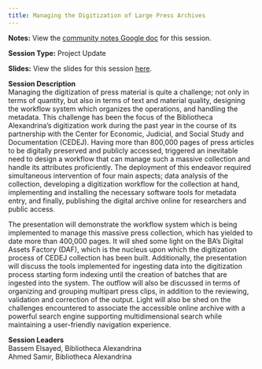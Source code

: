 ```yaml
---
title: Managing the Digitization of Large Press Archives
---
```


**Notes:** View the [community notes Google doc](https://docs.google.com/document/d/1fOSWBzMO5PXQoKisJAEhyDUM8JMkc88SMC5v_zon9sc/ "Managing the Digitization of Large Press Archives - community notes") for this session.

**Session Type:** Project Update

**Slides:** View the slides for this session [here](http://www.slideshare.net/DLFCLIR/managing-the-digitization-of-large-press-archives-small).

**Session Description**  
Managing the digitization of press material is quite a challenge; not only in terms of quantity, but also in terms of text and material quality, designing the workflow system which organizes the operations, and handling the metadata. This challenge has been the focus of the Bibliotheca Alexandrina’s digitization work during the past year in the course of its partnership with the Center for Economic, Judicial, and Social Study and Documentation (CEDEJ). Having more than 800,000 pages of press articles to be digitally preserved and publicly accessed, triggered an inevitable need to design a workflow that can manage such a massive collection and handle its attributes proficiently. The deployment of this endeavor required simultaneous intervention of four main aspects; data analysis of the collection, developing a digitization workflow for the collection at hand, implementing and installing the necessary software tools for metadata entry, and finally, publishing the digital archive online for researchers and public access.  
  
The presentation will demonstrate the workflow system which is being implemented to manage this massive press collection, which has yielded to date more than 400,000 pages. It will shed some light on the BA’s Digital Assets Factory (DAF), which is the nucleus upon which the digitization process of CEDEJ collection has been built. Additionally, the presentation will discuss the tools implemented for ingesting data into the digitization process starting form indexing until the creation of batches that are ingested into the system. The outflow will also be discussed in terms of organizing and grouping multipart press clips, in addition to the reviewing, validation and correction of the output. Light will also be shed on the challenges encountered to associate the accessible online archive with a powerful search engine supporting multidimensional search while maintaining a user-friendly navigation experience.

**Session Leaders**  
Bassem Elsayed, Bibliotheca Alexandrina  
Ahmed Samir, Bibliotheca Alexandrina